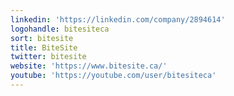 ```yaml
---
linkedin: 'https://linkedin.com/company/2894614'
logohandle: bitesiteca
sort: bitesite
title: BiteSite
twitter: bitesite
website: 'https://www.bitesite.ca/'
youtube: 'https://youtube.com/user/bitesiteca'
---
```

